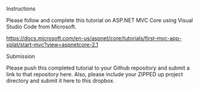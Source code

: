 Instructions

Please follow and complete this tutorial on ASP.NET MVC Core using Visual Studio Code from Microsoft.

https://docs.microsoft.com/en-us/aspnet/core/tutorials/first-mvc-app-xplat/start-mvc?view=aspnetcore-2.1

Submission

Please push this completed tutorial to your Github repository and submit a link to that repository here.  Also, please include your ZIPPED up project directory and submit it here to this dropbox.
